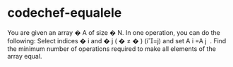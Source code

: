 # codechef-equalele
You are given an array  � A of size  � N. In one operation, you can do the following:  Select indices  � i and  � j  ( � ≠ � ) (i=j) and set   A  i ​  =A  j ​  . Find the minimum number of operations required to make all elements of the array equal.
